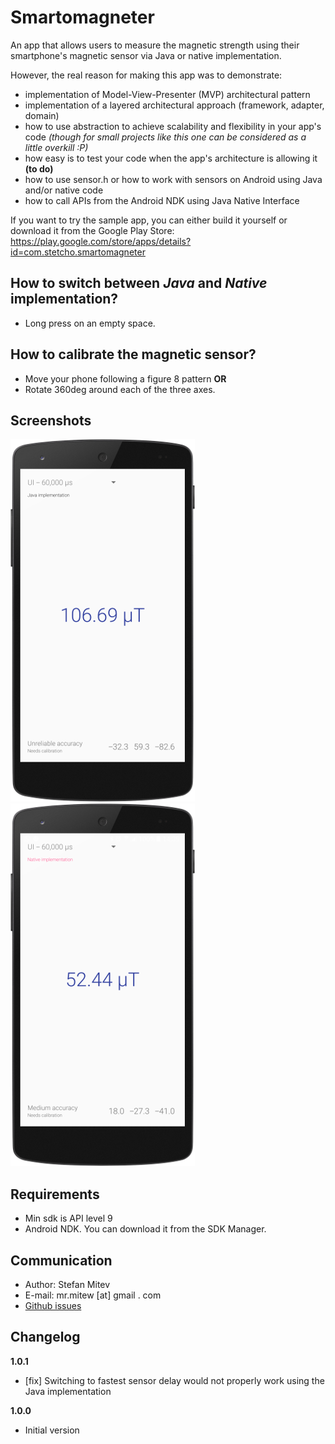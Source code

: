 Smartomagneter
===========================

An app that allows users to measure the magnetic strength using their smartphone's magnetic sensor via Java or native implementation.

However, the real reason for making this app was to demonstrate:

* implementation of Model-View-Presenter (MVP) architectural pattern
* implementation of a layered architectural approach (framework, adapter, domain)
* how to use abstraction to achieve scalability and flexibility in your app's code *(though for small projects like this one can be considered as a little overkill :P)*
* how easy is to test your code when the app's architecture is allowing it **(to do)**
* how to use sensor.h or how to work with sensors on Android using Java and/or native code
* how to call APIs from the Android NDK using Java Native Interface

If you want to try the sample app, you can either build it yourself or download it from the Google Play Store: https://play.google.com/store/apps/details?id=com.stetcho.smartomagneter

## How to switch between *Java* and *Native* implementation?

* Long press on an empty space. 

## How to calibrate the magnetic sensor?

* Move your phone following a figure 8 pattern **OR**
* Rotate 360deg around each of the three axes.

## Screenshots
![Running java implementation](https://github.com/mrmitew/Smartomagneter/blob/master/design/screenshot-java-impl-uncalibrated.png) ![Running native implementation](https://github.com/mrmitew/Smartomagneter/blob/master/design/screenshot-native-impl-calibrated.png)

## Requirements
* Min sdk is API level 9
* Android NDK. You can download it from the SDK Manager.

## Communication
* Author: Stefan Mitev
* E-mail: mr.mitew [at] gmail . com
* [Github issues](https://github.com/mrmitew/Smartomagneter/issues)

## Changelog
**1.0.1**
* [fix] Switching to fastest sensor delay would not properly work using the Java implementation

**1.0.0**
* Initial version
